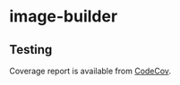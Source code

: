 # image-builder


## Testing

Coverage report is available from
[CodeCov](https://codecov.io/github/osbuild/image-builder/).
